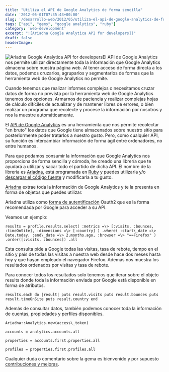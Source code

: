 ```yaml
---
title: "Utiliza el API de Google Analytics de forma sencilla"
date: '2012-05-01T07:35:43+00:00'
slug: '/desarrollo-web/2012/05/utiliza-el-api-de-google-analytics-de-forma-sencill'
tags: ["api", "gems", "google analytics", "ruby"]
category: 'web-development'
excerpt: "![Ariadna Google Analytica API for developers]("
draft: false
headerImage:
---
```

![Ariadna Google Analytica API for developers](http://static.squarespace.com/static/5303797ae4b0c6ad9e43f072/5303ce80e4b0400995a883d6/5303cf4ee4b0400995a88c35/1392758606819/developers-300x168.jpg?format=original "developers")El API de Google Analytics nos permite utilizar directamente toda la información que Google Analytics almacena sobre nuestra página web. Al tener acceso de forma directa a los datos, podemos cruzarlos, agruparlos y segmentarlos de formas que la herramienta web de Google Analytics no permite.<!--more-->

Cuando tenemos que realizar informes complejos o necesitamos cruzar datos de forma no prevista por la herramienta web de Google Analytics tenemos dos opciones. Armarnos de paciencia y realizar complejas hojas de cálculo difíciles de actualizar y de mantener libres de errores, o bien realizar un programa que recolecte y procese la información por nosotros y nos la muestre automáticamente.

El [API de Google Analytics](https://developers.google.com/analytics/devguides/ "Google analytics api") es una herramienta que nos permite recolectar "en bruto" los datos que Google tiene almacenados sobre nuestro sitio para posteriormente poder tratarlos a nuestro gusto. Pero, como cualquier API, su función es intercambiar información de forma ágil entre ordenadores, no entre humanos.

Para que podamos consumir la información que Google Analytics nos proporciona de forma sencilla y cómoda, he creado una librería que te ayudará a utilizar y sacar todo el partido de dicha API. El nombre de la librería es [Ariadna](https://rubygems.org/gems/ariadna "Google Analytics API wrapper"), está programada en [Ruby](http://www.ruby-lang.org/es/ "ruby the best programming language") y puedes utilizarla y/o [descargar el código fuente](https://github.com/jorgegorka/ariadna "descarga el codigo fuente") y modificarla a tu gusto.

[Ariadna](https://rubygems.org/gems/ariadna "Google Analytics API wrapper") extrae toda la información de Google Analytics y te la presenta en forma de objetos que puedes utilizar.

Ariadna utiliza como [forma de autentificación](https://github.com/jorgegorka/ariadna/wiki/Connexion "Oauth2") Oauth2 que es la forma recomendada por Google para acceder a su API.

Veamos un ejemplo:

    results = profile.results.select( :metrics =\> [:visits, :bounces, :timeOnSite], :dimensions =\> [:country] ) .where( :start\_date =\> Date.today, :end\_date =\> 2.months.ago, :browser =\> "==Firefox" ) .order([:visits, :bounces]) .all

Esta consulta pide a Google todas las visitas, tasa de rebote, tiempo en el sitio y país de todas las visitas a nuestra web desde hace dos meses hasta hoy y que hayan empleado el navegador Firefox. Además nos muestra los resultados ordenados por visitas y tasa de rebote.

Para conocer todos los resultados solo tenemos que iterar sobre el objeto results donde toda la información enviada por Google está disponible en forma de atributos.

    results.each do |result| puts result.visits puts result.bounces puts result.timeOnSite puts result.country end

Además de consultar datos, también podemos conocer toda la información de cuentas, propiedades y perfiles disponibles.

    Ariadna::Analytics.new(access\_token)

    accounts = analytics.accounts.all

    properties = accounts.first.properties.all

    profiles = properties.first.profiles.all

Cualquier duda o comentario sobre la gema es bienvenido y por supuesto [contribuciones y mejoras](https://github.com/jorgegorka/ariadna/wiki/Contributing "Contribuir a Ariadna Google Analytics").
